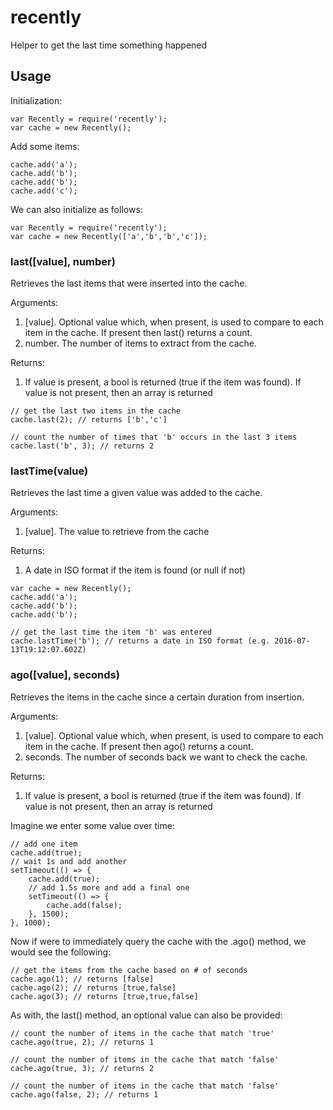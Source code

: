 # recently
Helper to get the last time something happened 

## Usage
Initialization:

```
var Recently = require('recently');
var cache = new Recently();
```

Add some items:

```
cache.add('a');
cache.add('b');
cache.add('b');
cache.add('c');
```

We can also initialize as follows:
```
var Recently = require('recently');
var cache = new Recently(['a','b','b','c']);
```

### last([value], number)
Retrieves the last items that were inserted into the cache. 

Arguments: 
1. [value]. Optional value which, when present, is used to compare to each item in the cache. If present then last() returns a count. 
2. number. The number of items to extract from the cache.    

Returns:
1. If value is present, a bool is returned (true if the item was found). If value is not present, then an array is returned

```
// get the last two items in the cache
cache.last(2); // returns ['b','c']

// count the number of times that 'b' occurs in the last 3 items
cache.last('b', 3); // returns 2
```

### lastTime(value)
Retrieves the last time a given value was added to the cache.  

Arguments: 
1. [value]. The value to retrieve from the cache 

Returns:
1. A date in ISO format if the item is found (or null if not) 

```
var cache = new Recently();
cache.add('a');
cache.add('b');
cache.add('b');

// get the last time the item 'b' was entered 
cache.lastTime('b'); // returns a date in ISO format (e.g. 2016-07-13T19:12:07.602Z)
```


### ago([value], seconds)
Retrieves the items in the cache since a certain duration from insertion.

Arguments:
1. [value]. Optional value which, when present, is used to compare to each item in the cache. If present then ago() returns a count. 
2. seconds. The number of seconds back we want to check the cache.

Returns:
1. If value is present, a bool is returned (true if the item was found). If value is not present, then an array is returned

Imagine we enter some value over time:

```
// add one item
cache.add(true);
// wait 1s and add another 
setTimeout(() => {
    cache.add(true);
    // add 1.5s more and add a final one
    setTimeout(() => {
        cache.add(false);
    }, 1500);
}, 1000);
```

Now if were to immediately query the cache with the .ago() method, we would see the following:
```
// get the items from the cache based on # of seconds
cache.ago(1); // returns [false]
cache.ago(2); // returns [true,false]
cache.ago(3); // returns [true,true,false]
```

As with, the last() method, an optional value can also be provided:
```
// count the number of items in the cache that match 'true'
cache.ago(true, 2); // returns 1

// count the number of items in the cache that match 'false'
cache.ago(true, 3); // returns 2

// count the number of items in the cache that match 'false'
cache.ago(false, 2); // returns 1
```

